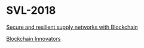 # SVL-2018

<a href="https://developer.ibm.com/callforcode/resources/financial-networks/">Secure and resilient supply networks with Blockchain</a>


<a href="https://developer.ibm.com/tv/blockchain-innovators/">Blockchain Innovators</a>
